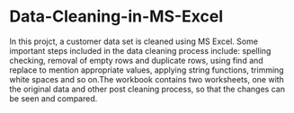 # Data-Cleaning-in-MS-Excel
In this projct, a customer data set is cleaned using MS Excel.
Some important steps included in the data cleaning process include: spelling checking, removal of empty rows and duplicate rows, 
using find and replace to mention appropriate values, applying string functions, trimming white spaces and so on.The workbook contains two worksheets, one 
with the original data and other post cleaning process, so that the changes can be seen and compared.
